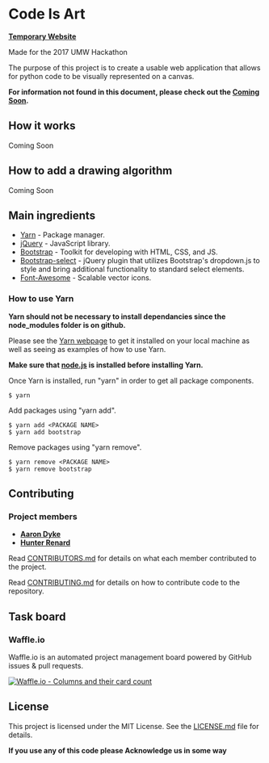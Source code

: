 # Code Is Art

**[Temporary Website](http://cs.umw.edu/~hrenard/pp/)**

Made for the 2017 UMW Hackathon

The purpose of this project is to create a usable web application that allows for python code to be visually represented on a canvas.

**For information not found in this document, please check out the [Coming Soon]().**

## How it works

Coming Soon

## How to add a drawing algorithm

Coming Soon

## Main ingredients

* [Yarn](https://yarnpkg.com) - Package manager.
* [jQuery](https://jquery.com/) - JavaScript library.
* [Bootstrap](https://getbootstrap.com/) - Toolkit for developing with HTML, CSS, and JS.
* [Bootstrap-select](https://silviomoreto.github.io/bootstrap-select/) - jQuery plugin that utilizes Bootstrap's dropdown.js to style and bring additional functionality to standard select elements.
* [Font-Awesome](http://fontawesome.io/) - Scalable vector icons.

### How to use Yarn

**Yarn should not be necessary to install dependancies since the node_modules folder is on github.**

Please see the [Yarn webpage](https://yarnpkg.com/) to get it installed on your local machine as well as seeing as examples of how to use Yarn.

**Make sure that [node.js](https://nodejs.org/) is installed before installing Yarn.**

Once Yarn is installed, run "yarn" in order to get all package components.
```
$ yarn
```

Add packages using "yarn add".
```
$ yarn add <PACKAGE NAME>
$ yarn add bootstrap
```

Remove packages using "yarn remove".
```
$ yarn remove <PACKAGE NAME>
$ yarn remove bootstrap
```

## Contributing

### Project members

* [**Aaron Dyke**](https://github.com/Adyke95)
* [**Hunter Renard**](https://github.com/RenardHJ)

Read [CONTRIBUTORS.md](CONTRIBUTORS.md) for details on what each member contributed to the project.

Read [CONTRIBUTING.md](CONTRIBUTING.md) for details on how to contribute code to the repository. 


## Task board

### Waffle.io

Waffle.io is an automated project management board powered by GitHub issues & pull requests.

[![Waffle.io - Columns and their card count](https://badge.waffle.io/RenardHJ/CodeIsArt.svg?columns=all)](https://waffle.io/RenardHJ/CodeIsArt)

## License

This project is licensed under the MIT License. See the [LICENSE.md](LICENSE.md) file for details.

**If you use any of this code please Acknowledge us in some way**
